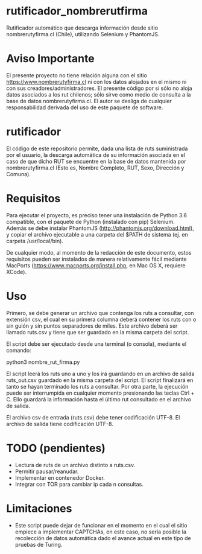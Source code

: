 # rutificador_nombrerutfirma
Rutificador automático que descarga información desde sitio nombrerutyfirma.cl (Chile), utilizando Selenium y PhantomJS.

# Aviso Importante

El presente proyecto no tiene relación alguna con el sitio https://www.nombrerutyfirma.cl ni con los datos alojados en el mismo ni con sus creadores/administradores. El presente código por si sólo no aloja datos asociados a los rut chilenos; sólo sirve como medio de consulta a la base de datos nombrerutyfirma.cl. El autor se desliga de cualquier responsabilidad derivada del uso de este paquete de software.

# rutificador

El código de este repositorio permite, dada una lista de ruts suministrada por el usuario, la descarga automática de su información asociada en el caso de que dicho RUT se encuentre en la base de datos mantenida por nombrerutyfirma.cl (Esto es, Nombre Completo, RUT, Sexo, Dirección y Comuna).

# Requisitos

Para ejecutar el proyecto, es preciso tener una instalación de Python 3.6 compatible, con el paquete de Python (instalado con pip) Selenium. Además se debe instalar PhantomJS (http://phantomjs.org/download.html), y copiar el archivo ejecutable a una carpeta del $PATH de sistema (ej. en carpeta /usr/local/bin).

De cualquier modo, al momento de la redacción de este documento, estos requisitos pueden ser instalados de manera relativamente fácil mediante MacPorts (https://www.macports.org/install.php, en Mac OS X, requiere XCode).

# Uso

Primero, se debe generar un archivo que contenga los ruts a consultar, con extensión csv, el cual en su primera columna deberá contener los ruts con o sin guión y sin puntos separadores de miles. Este archivo deberá ser llamado ruts.csv y tiene que ser guardado en la misma carpeta del script.

El script debe ser ejecutado desde una terminal (o consola), mediante el comando:

python3 nombre_rut_firma.py

El script leerá los ruts uno a uno y los irá guardando en un archivo de salida ruts_out.csv guardado en la misma carpeta del script. El script finalizará en tanto se hayan terminado los ruts a consultar. Por otra parte, la ejecución puede ser interrumpida en cualquier momento presionando las teclas Ctrl + C. Ello guardará la información hasta el último rut consultado en el archivo de salida.

El archivo csv de entrada (ruts.csv) debe tener codificación UTF-8. El archivo de salida tiene codificación UTF-8.

# TODO (pendientes)

- Lectura de ruts de un archivo distinto a ruts.csv.
- Permitir pausar/reanudar.
- Implementar en contenedor Docker.
- Integrar con TOR para cambiar ip cada n consultas.

# Limitaciones

- Este script puede dejar de funcionar en el momento en el cual el sitio empiece a implementar CAPTCHAs, en este caso, no sería posible la recolección de datos automática dado el avance actual en este tipo de pruebas de Turing.
